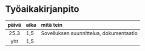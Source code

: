 # Työaikakirjanpito

| päivä | aika | mitä tein  |
| :----:|:-----| :-----|
|25.3   | 1,5   | Sovelluksen suunnittelua, dokumentaatio |
| yht   | 1,5   | | 